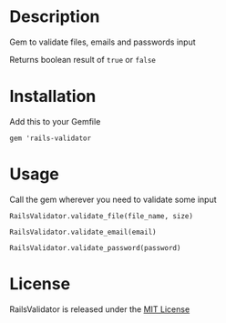 # Description
Gem to validate files, emails and passwords input

Returns boolean result of ```true``` or ```false```

# Installation
Add this to your Gemfile
```
gem 'rails-validator
```
# Usage
Call the gem wherever you need to validate some input
```
RailsValidator.validate_file(file_name, size)

RailsValidator.validate_email(email)

RailsValidator.validate_password(password)
```
# License
RailsValidator is released under the [MIT License](https://opensource.org/licenses/MIT)
